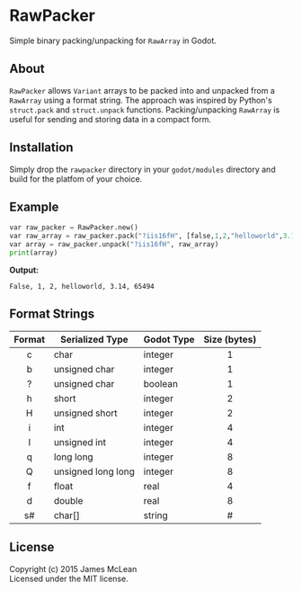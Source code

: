 # RawPacker

Simple binary packing/unpacking for `RawArray` in Godot.

## About

`RawPacker` allows `Variant` arrays to be packed into and unpacked from a `RawArray` using a format string. The approach was inspired by Python's `struct.pack` and `struct.unpack` functions.
Packing/unpacking `RawArray` is useful for sending and storing data in a compact form.

## Installation

Simply drop the `rawpacker` directory in your `godot/modules` directory and build for the platfom of your choice.

## Example

```python
var raw_packer = RawPacker.new()
var raw_array = raw_packer.pack("?iis16fH", [false,1,2,"helloworld",3.14,-42])
var array = raw_packer.unpack("?iis16fH", raw_array)
print(array)
```

**Output:**
```
False, 1, 2, helloworld, 3.14, 65494
```

## Format Strings

| Format | Serialized Type    | Godot Type | Size (bytes) |
|:------:|--------------------|------------|:------------:|
| c      | char               | integer    | 1            |
| b      | unsigned char      | integer    | 1            |
| ?      | unsigned char      | boolean    | 1            |
| h      | short              | integer    | 2            |
| H      | unsigned short     | integer    | 2            |
| i      | int                | integer    | 4            |
| I      | unsigned int       | integer    | 4            |
| q      | long long          | integer    | 8            |
| Q      | unsigned long long | integer    | 8            |
| f      | float              | real       | 4            |
| d      | double             | real       | 8            |
| s#     | char[]             | string     | # 		      |

## License
Copyright (c) 2015 James McLean  
Licensed under the MIT license.
